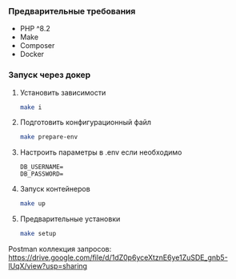 ### Предварительные требования

* PHP ^8.2
* Make
* Composer
* Docker

### Запуск через докер

1. Установить зависимости
    ```sh
    make i
    ```

2. Подготовить конфигурационный файл
     ```sh
    make prepare-env
    ```

3. Настроить параметры в .env если необходимо
    ```dotenv
    DB_USERNAME=
    DB_PASSWORD=
    ```

4. Запуск контейнеров
    ```sh
    make up
    ```

5. Предварительные установки
    ```sh
    make setup
    ```

Postman коллекция запросов:
https://drive.google.com/file/d/1dZ0p6yceXtznE6ye1ZuSDE_gnb5-lUqX/view?usp=sharing
